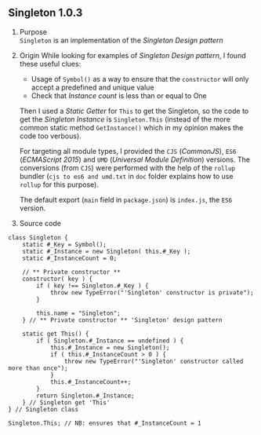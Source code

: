 ## Singleton 1.0.3

1. Purpose  
   `Singleton` is an implementation of the _Singleton Design pattern_
   
2. Origin 
   While looking for examples of _Singleton Design pattern_, I found these useful clues: 
   * Usage of `Symbol()` as a way to ensure that the `constructor` will only accept a predefined and unique value   
   * Check that _Instance count_ is less than or equal to One    
	  
   Then I used a _Static Getter_ for `This` to get the Singleton, so the code to get the _Singleton Instance_ is `Singleton.This` 
   (instead of the more common static method `GetInstance()` which in my opinion makes the code too verbous). 
  
   For targeting all module types, I provided the `CJS` (_CommonJS_), `ES6` (_ECMAScript 2015_) and  `UMD` (_Universal Module Definition_)
   versions. The conversions (from `CJS`) were performed with the help of the 
   `rollup` bundler (`cjs to es6 and umd.txt` in `doc` folder explains how to use `rollup` for this purpose).
   
   The default export (`main` field in `package.json`) is `index.js`, the `ES6` version.  

3. Source code 	  
```	
class Singleton {
	static #_Key = Symbol();
	static #_Instance = new Singleton( this.#_Key );
	static #_InstanceCount = 0;

    // ** Private constructor **
	constructor( key ) {
		if ( key !== Singleton.#_Key ) {
			throw new TypeError("'Singleton' constructor is private");
		}

        this.name = "Singleton";
	} // ** Private constructor ** 'Singleton' design pattern
	
	static get This() {
		if ( Singleton.#_Instance == undefined ) {
			this.#_Instance = new Singleton();
			if ( this.#_InstanceCount > 0 ) {
				throw new TypeError("'Singleton' constructor called more than once");
			}
			this.#_InstanceCount++;
        }
        return Singleton.#_Instance;
    } // Singleton get 'This'	
} // Singleton class

Singleton.This; // NB: ensures that #_InstanceCount = 1  
```